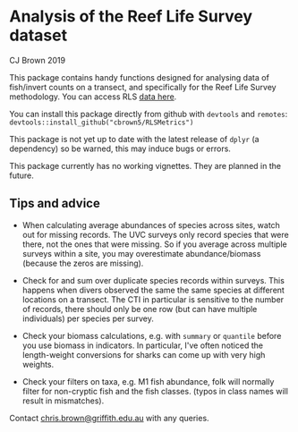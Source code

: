 # Analysis of the Reef Life Survey dataset

 CJ Brown  2019

This package contains handy functions designed for analysing data of fish/invert counts on a  transect, and specifically for the Reef Life Survey methodology. You can access RLS [data here](https://reeflifesurvey.imas.utas.edu.au/static/landing.html).

You can  install this package directly from github with `devtools` and `remotes`:
`devtools::install_github("cbrown5/RLSMetrics")`

This package is not yet up to date with the latest release of `dplyr` (a dependency) so be warned, this may induce bugs or errors.

This package currently has no working vignettes. They are planned in the future.

## Tips and advice

- When calculating average abundances of species across sites, watch out for missing records. The UVC surveys only record species that were there, not the ones that were missing. So if you average across multiple surveys within a site, you may overestimate abundance/biomass (because the zeros are missing).

- Check for and sum over duplicate species records within surveys. This happens when divers observed the same the same species at different locations on a transect. The CTI in particular is sensitive to the number of records, there should only be one row (but can have multiple individuals) per species per survey.

- Check your biomass calculations, e.g. with `summary` or `quantile` before you use biomass in indicators. In particular, I've often noticed the length-weight conversions for sharks can come up with very high weights.

- Check your filters on taxa, e.g. M1 fish abundance, folk will normally filter for non-cryptic fish and the fish classes. (typos in class names will result in mismatches). 



Contact chris.brown@griffith.edu.au with any queries.  
